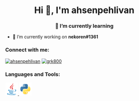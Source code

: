 <h1 align="center">Hi 👋, I'm ahsenpehlivan</h1>
<h3 align="center">🌱 I’m currently learning</h3>

- 🔭 I’m currently working on **nekoren#1361**

<h3 align="left">Connect with me:</h3>
<p align="left">
<a href="https://linkedin.com/in/ahsenpehlivan" target="blank"><img align="center" src="https://raw.githubusercontent.com/rahuldkjain/github-profile-readme-generator/master/src/images/icons/Social/linked-in-alt.svg" alt="ahsenpehlivan" height="30" width="40" /></a>
<a href="https://discord.gg/grk800" target="blank"><img align="center" src="https://raw.githubusercontent.com/rahuldkjain/github-profile-readme-generator/master/src/images/icons/Social/discord.svg" alt="grk800" height="30" width="40" /></a>
</p>

<h3 align="left">Languages and Tools:</h3>
<p align="left"> <a href="https://www.java.com" target="_blank" rel="noreferrer"> <img src="https://raw.githubusercontent.com/devicons/devicon/master/icons/java/java-original.svg" alt="java" width="40" height="40"/> </a> <a href="https://www.python.org" target="_blank" rel="noreferrer"> <img src="https://raw.githubusercontent.com/devicons/devicon/master/icons/python/python-original.svg" alt="python" width="40" height="40"/> </a> </p>
